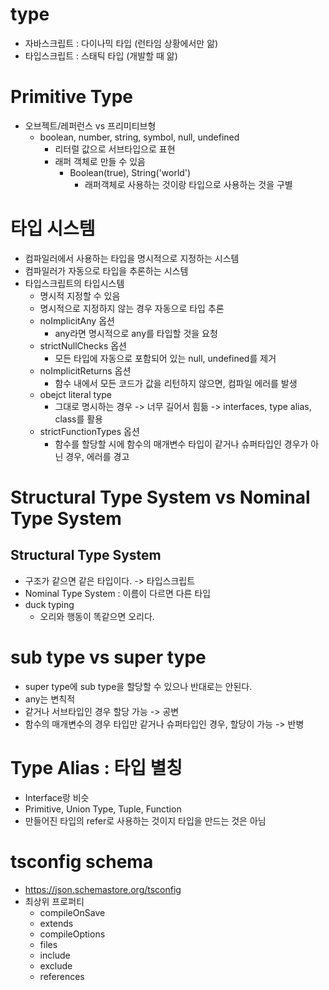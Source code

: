 # type
- 자바스크립트 : 다이나믹 타입 (런타임 상황에서만 앎)
- 타입스크립트 : 스태틱 타입 (개발할 때 앎)

# Primitive Type
- 오브젝트/레퍼런스 vs 프리미티브형
   - boolean, number, string, symbol, null, undefined
     - 리터럴 값으로 서브타입으로 표현
     - 래퍼 객체로 만들 수 있음 
        - Boolean(true), String('world')
           - 래퍼객체로 사용하는 것이랑 타입으로 사용하는 것을 구별

    
# 타입 시스템
- 컴파일러에서 사용하는 타입을 명시적으로 지정하는 시스템
- 컴파일러가 자동으로 타입을 추론하는 시스템
- 타입스크립트의 타입시스템
   - 명시적 지정할 수 있음
   - 명시적으로 지정하지 않는 경우 자동으로 타입 추론
   - noImplicitAny 옵션
      - any라면 명시적으로 any를 타입할 것을 요청
   - strictNullChecks 옵션
      - 모든 타입에 자동으로 포함되어 있는 null, undefined를 제거
   - noImplicitReturns 옵션
      - 함수 내에서 모든 코드가 값을 리턴하지 않으면, 컴파일 에러를 발생
   - obejct literal type
      - 그대로 명시하는 경우 -> 너무 길어서 힘듦 -> interfaces, type alias, class를 활용
   - strictFunctionTypes 옵션
      - 함수를 할당할 시에 함수의 매개변수 타입이 같거나 슈퍼타입인 경우가 아닌 경우, 에러를 경고

# Structural Type System vs Nominal Type System
## Structural Type System
- 구조가 같으면 같은 타입이다. -> 타입스크립트
- Nominal Type System : 이름이 다르면 다른 타입
- duck typing
  - 오리와 행동이 똑같으면 오리다.

# sub type vs super type
- super type에 sub type을 할당할 수 있으나 반대로는 안된다.
- any는 변칙적
- 같거나 서브타입인 경우 할당 가능 -> 공변
- 함수의 매개변수의 경우 타입만 같거나 슈퍼타입인 경우, 할당이 가능 -> 반병

# Type Alias : 타입 별칭
- Interface랑 비슷
- Primitive, Union Type, Tuple, Function
- 만들어진 타입의 refer로 사용하는 것이지 타입을 만드는 것은 아님


# tsconfig schema
- https://json.schemastore.org/tsconfig
- 최상위 프로퍼티
    - compileOnSave
    - extends
    - compileOptions
    - files
    - include
    - exclude
    - references